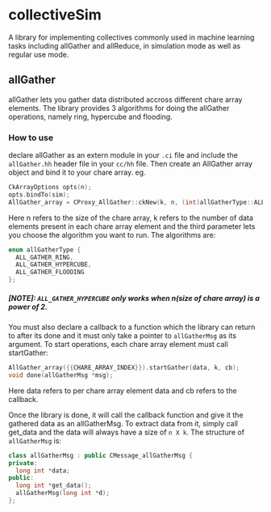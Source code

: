 # collectiveSim

A library for implementing collectives commonly used in machine learning tasks including allGather and allReduce, in simulation mode as well as regular use mode. 

## allGather

allGather lets you gather data distributed accross different chare array elements. The library provides 3 algorithms for doing the allGather operations, namely ring, hypercube and flooding.

### How to use

declare allGather as an extern module in your `.ci` file and include the `allGather.hh` header file in your `cc/hh` file. Then create an AllGather array object and bind it to your chare array. eg.

```C++
CkArrayOptions opts(n);
opts.bindTo(sim);
AllGather_array = CProxy_AllGather::ckNew(k, n, (int)allGatherType::ALL_GATHER_RING, opts);
```

Here n refers to the size of the chare array, k refers to the number of data elements present in each chare array element and the third parameter lets you choose the algorithm you want to run. The algorithms are:

```C++
enum allGatherType {
  ALL_GATHER_RING,
  ALL_GATHER_HYPERCUBE,
  ALL_GATHER_FLOODING
};
```

##### [NOTE]: `ALL_GATHER_HYPERCUBE` only works when n(size of chare array) is a power of 2.

You must also declare a callback to a function which the library can return to after its done and it must only take a pointer to `allGatherMsg` as its argument. To start operations, each chare array element must call startGather:

```C++
AllGather_array({{CHARE_ARRAY_INDEX}}).startGather(data, k, cb);
void done(allGatherMsg *msg);
```

Here data refers to per chare array element data and cb refers to the callback. 

Once the library is done, it will call the callback function and give it the gathered data as an allGatherMsg. To extract data from it, simply call get_data and the data will always have a size of `n X k`. The structure of `allGatherMsg` is:

```C++
class allGatherMsg : public CMessage_allGatherMsg {
private:
  long int *data;
public:
  long int *get_data();
  allGatherMsg(long int *d);
};
```
